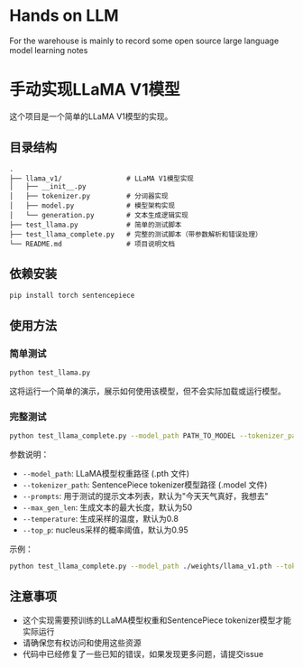 # Hands on LLM

For the warehouse is mainly to record some open source large language model learning notes

# 手动实现LLaMA V1模型

这个项目是一个简单的LLaMA V1模型的实现。

## 目录结构

```
.
├── llama_v1/                # LLaMA V1模型实现
│   ├── __init__.py         
│   ├── tokenizer.py         # 分词器实现
│   ├── model.py             # 模型架构实现
│   └── generation.py        # 文本生成逻辑实现
├── test_llama.py            # 简单的测试脚本
├── test_llama_complete.py   # 完整的测试脚本（带参数解析和错误处理）
└── README.md                # 项目说明文档
```

## 依赖安装

```bash
pip install torch sentencepiece
```

## 使用方法

### 简单测试

```bash
python test_llama.py
```

这将运行一个简单的演示，展示如何使用该模型，但不会实际加载或运行模型。

### 完整测试

```bash
python test_llama_complete.py --model_path PATH_TO_MODEL --tokenizer_path PATH_TO_TOKENIZER
```

参数说明：

- `--model_path`: LLaMA模型权重路径 (.pth 文件)
- `--tokenizer_path`: SentencePiece tokenizer模型路径 (.model 文件)
- `--prompts`: 用于测试的提示文本列表，默认为"今天天气真好，我想去"
- `--max_gen_len`: 生成文本的最大长度，默认为50
- `--temperature`: 生成采样的温度，默认为0.8
- `--top_p`: nucleus采样的概率阈值，默认为0.95

示例：

```bash
python test_llama_complete.py --model_path ./weights/llama_v1.pth --tokenizer_path ./tokenizer/tokenizer.model --prompts "你好，请问" "如何学习人工智能" --max_gen_len 100
```

## 注意事项

- 这个实现需要预训练的LLaMA模型权重和SentencePiece tokenizer模型才能实际运行
- 请确保您有权访问和使用这些资源
- 代码中已经修复了一些已知的错误，如果发现更多问题，请提交issue

